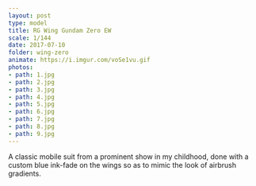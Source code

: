 ```yaml
---
layout: post
type: model
title: RG Wing Gundam Zero EW
scale: 1/144 
date: 2017-07-10
folder: wing-zero
animate: https://i.imgur.com/voSe1vu.gif
photos:
- path: 1.jpg
- path: 2.jpg
- path: 3.jpg
- path: 4.jpg
- path: 5.jpg
- path: 6.jpg
- path: 7.jpg
- path: 8.jpg
- path: 9.jpg												
---
```


A classic mobile suit from a prominent show in my childhood, done with a custom blue ink-fade on the wings so as to mimic the look of airbrush gradients.
